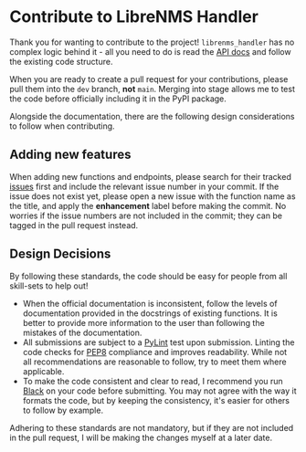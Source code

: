 # Contribute to LibreNMS Handler

Thank you for wanting to contribute to the project!
`librenms_handler` has no complex logic behind it - all you need to do is read the [API docs](https://docs.librenms.org/API/) and follow the existing code structure.

When you are ready to create a pull request for your contributions, please pull them into the `dev` branch, **not** `main`.
Merging into stage allows me to test the code before officially including it in the PyPI package.

Alongside the documentation, there are the following design considerations to follow when contributing.

## Adding new features

When adding new functions and endpoints, please search for their tracked [issues](https://github.com/WhaleJ84/librenms_handler/issues) first and include the relevant issue number in your commit.
If the issue does not exist yet, please open a new issue with the function name as the title, and apply the **enhancement** label before making the commit. No worries if the issue numbers are not included in the commit; they can be tagged in the pull request instead.

## Design Decisions

By following these standards, the code should be easy for people from all skill-sets to help out!

- When the official documentation is inconsistent, follow the levels of documentation provided in the docstrings of existing functions. It is better to provide more information to the user than following the mistakes of the documentation.
- All submissions are subject to a [PyLint](https://github.com/PyCQA/pylint) test upon submission. Linting the code checks for [PEP8](https://pep8.org/) compliance and improves readability. While not all recommendations are reasonable to follow, try to meet them where applicable.
- To make the code consistent and clear to read, I recommend you run [Black](https://github.com/psf/black) on your code before submitting. You may not agree with the way it formats the code, but by keeping the consistency, it's easier for others to follow by example.

Adhering to these standards are not mandatory, but if they are not included in the pull request, I will be making the changes myself at a later date.
